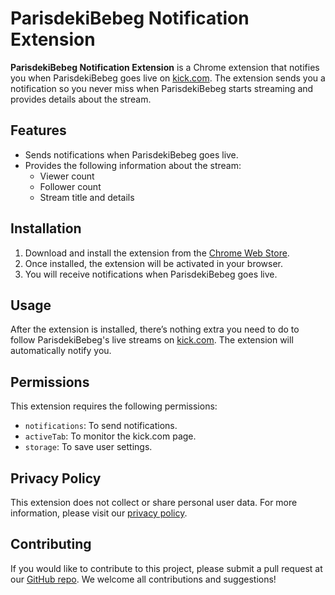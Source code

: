 # ParisdekiBebeg Notification Extension

**ParisdekiBebeg Notification Extension** is a Chrome extension that notifies you when ParisdekiBebeg goes live on [kick.com](https://kick.com). The extension sends you a notification so you never miss when ParisdekiBebeg starts streaming and provides details about the stream.

## Features

- Sends notifications when ParisdekiBebeg goes live.
- Provides the following information about the stream:
  - Viewer count
  - Follower count
  - Stream title and details

## Installation

1. Download and install the extension from the [Chrome Web Store](https://chrome.google.com/webstore).
2. Once installed, the extension will be activated in your browser.
3. You will receive notifications when ParisdekiBebeg goes live.

## Usage

After the extension is installed, there’s nothing extra you need to do to follow ParisdekiBebeg's live streams on [kick.com](https://kick.com). The extension will automatically notify you.

## Permissions

This extension requires the following permissions:
- `notifications`: To send notifications.
- `activeTab`: To monitor the kick.com page.
- `storage`: To save user settings.

## Privacy Policy

This extension does not collect or share personal user data. For more information, please visit our [privacy policy](https://your-privacy-policy-link.com).

## Contributing

If you would like to contribute to this project, please submit a pull request at our [GitHub repo](https://github.com/your-repo-link). We welcome all contributions and suggestions!
